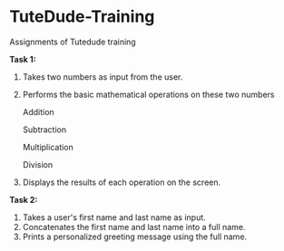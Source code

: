# TuteDude-Training
Assignments of Tutedude training

**Task 1:**
1.  Takes two numbers as input from the user.
2.  Performs the basic mathematical operations on these two numbers

  	Addition

  	Subtraction

    Multiplication

    Division


3.  Displays the results of each operation on the screen.

**Task 2:**
1.  Takes a user's first name and last name as input.
2.  Concatenates the first name and last name into a full name.
3.  Prints a personalized greeting message using the full name.


